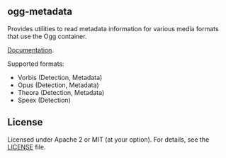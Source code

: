 ## ogg-metadata

Provides utilities to read metadata information for various media formats that use the Ogg container.

[Documentation](https://docs.rs/ogg_metadata/0.2.0).

Supported formats:

* Vorbis (Detection, Metadata)
* Opus (Detection, Metadata)
* Theora (Detection, Metadata)
* Speex (Detection)

## License

Licensed under Apache 2 or MIT (at your option). For details, see the [LICENSE](LICENSE) file.
